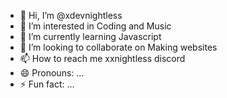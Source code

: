 - 👋 Hi, I’m @xdevnightless
- 👀 I’m interested in Coding and Music
- 🌱 I’m currently learning Javascript 
- 💞️ I’m looking to collaborate on Making websites
- 📫 How to reach me xxnightless discord
- 😄 Pronouns: ...
- ⚡ Fun fact: ...

<!---
xdevnightless/xdevnightless is a ✨ special ✨ repository because its `README.md` (this file) appears on your GitHub profile.
You can click the Preview link to take a look at your changes.
--->
